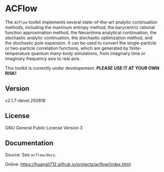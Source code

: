 # ACFlow

The `ACFlow` toolkit implements several state-of-the-art analytic continuation methods, including the maximum entropy method, the barycentric rational function approximation method, the Nevanlinna analytical continuation, the stochastic analytic continuation, the stochastic optimization method, and the stochastic pole expansion. It can be used to convert the single-particle or two-particle correlation functions, which are generated by finite-temperature quantum many-body simulations, from imaginary time or imaginary frequency axis to real axis.

This toolkit is currently under developement. **PLEASE USE IT AT YOUR OWN RISK!**

## Version

v2.1.7-devel.250818

## License

GNU General Public License Version 3

## Documentation

Source: See `acflow/docs`.

Online: https://huangli712.github.io/projects/acflow/index.html
